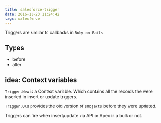 ```yaml
---
title: salesforce-trigger
date: 2016-11-23 11:24:42
tags: salesforce
---
```


Triggers are similar to callbacks in `Ruby on Rails`

## Types
- before
- after

## idea: Context variables

`Trigger.New` is a Context variable.
Which contains all the records the were inserted in insert or update triggers.

`Trigger.Old`  provides the old version of `sObjects` before they were updated.

Triggers can fire when insert/update via API or Apex in a bulk or not.
